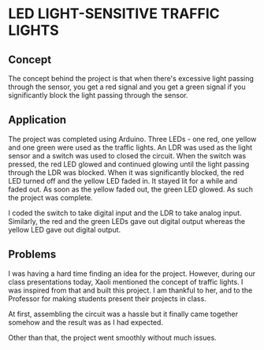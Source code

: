 # LED LIGHT-SENSITIVE TRAFFIC LIGHTS

## Concept

The concept behind the project is that when there's excessive light passing through the sensor, you get a red signal and you get a green signal if you significantly block the light passing through the sensor. 

## Application

The project was completed using Arduino. Three LEDs - one red, one yellow and one green were used as the traffic lights. An LDR was used as the light sensor and a switch was used to closed the circuit. When the switch was pressed, the red LED glowed and continued glowing until the light passing through the LDR was blocked. When it was significantly blocked, the red LED turned off and the yellow LED faded in. It stayed lit for a while and faded out. As soon as the yellow faded out, the green LED glowed. As such the project was complete.

I coded the switch to take digital input and the LDR to take analog input. Similarly, the red and the green LEDs gave out digital output whereas the yellow LED gave out digital output.

## Problems

I was having a hard time finding an idea for the project. However, during our class presentations today, Xaoli mentioned the concept of traffic lights. I was inspired from that and built this project. I am thankful to her, and to the Professor for making students present their projects in class. 

At first, assembling the circuit was a hassle but it finally came together somehow and the result was as I had expected.

Other than that, the project went smoothly without much issues.
